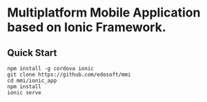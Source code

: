Multiplatform Mobile Application based on Ionic Framework.
=
Quick Start
-
```shell
npm install -g cordova ionic
git clone https://github.com/edosoft/mmi
cd mmi/ionic_app
npm install  
ionic serve
``` 

